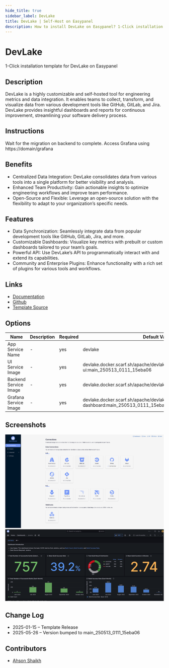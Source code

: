 ```yaml
---
hide_title: true
sidebar_label: DevLake
title: DevLake | Self-Host on Easypanel
description: How to install DevLake on Easypanel? 1-Click installation template for DevLake on Easypanel
---
```


<!-- generated -->

# DevLake

1-Click installation template for DevLake on Easypanel

## Description

DevLake is a highly customizable and self-hosted tool for engineering metrics and data integration. It enables teams to collect, transform, and visualize data from various development tools like GitHub, GitLab, and Jira. DevLake provides insightful dashboards and reports for continuous improvement, streamlining your software delivery process.

## Instructions

Wait for the migration on backend to complete. Access Grafana using https://domain/grafana

## Benefits

- Centralized Data Integration: DevLake consolidates data from various tools into a single platform for better visibility and analysis.
- Enhanced Team Productivity: Gain actionable insights to optimize engineering workflows and improve team performance.
- Open-Source and Flexible: Leverage an open-source solution with the flexibility to adapt to your organization’s specific needs.

## Features

- Data Synchronization: Seamlessly integrate data from popular development tools like GitHub, GitLab, Jira, and more.
- Customizable Dashboards: Visualize key metrics with prebuilt or custom dashboards tailored to your team’s goals.
- Powerful API: Use DevLake’s API to programmatically interact with and extend its capabilities.
- Community and Enterprise Plugins: Enhance functionality with a rich set of plugins for various tools and workflows.

## Links

- [Documentation](https://devlake.apache.org/docs/GettingStarted)
- [Github](https://github.com/apache/incubator-devlake)
- [Template Source](https://github.com/easypanel-io/templates/tree/main/templates/devlake)

## Options

Name | Description | Required | Default Value
-|-|-|-
App Service Name | - | yes | devlake
UI Service Image | - | yes | devlake.docker.scarf.sh/apache/devlake-config-ui:main_250513_0111_15eba06
Backend Service Image | - | yes | devlake.docker.scarf.sh/apache/devlake:main_250513_0111_15eba06
Grafana Service Image | - | yes | devlake.docker.scarf.sh/apache/devlake-dashboard:main_250513_0111_15eba06

## Screenshots

![DevLake Screenshot](./assets/screenshot.png)
![DevLake Screenshot](./assets/screenshot1.png)

## Change Log

- 2025-01-15 – Template Release
- 2025-05-26 – Version bumped to main_250513_0111_15eba06

## Contributors

- [Ahson Shaikh](https://github.com/Ahson-Shaikh)
